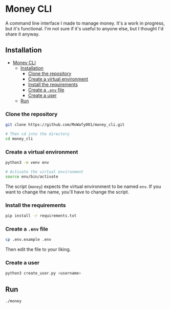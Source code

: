 # Money CLI
A command line interface I made to manage money. It's a work in progress, but it's functional. I'm not sure if it's useful to anyone else, but I thought I'd share it anyway.

## Installation
- [Money CLI](#money-cli)
  - [Installation](#installation)
    - [Clone the repository](#clone-the-repository)
    - [Create a virtual environment](#create-a-virtual-environment)
    - [Install the requirements](#install-the-requirements)
    - [Create a `.env` file](#create-a-env-file)
    - [Create a user](#create-a-user)
  - [Run](#run)

### Clone the repository
```bash
git clone https://github.com/MoWafy001/money_cli.git

# Then cd into the directory
cd money_cli
```

### Create a virtual environment
```bash
python3 -m venv env

# Activate the virtual environment
source env/bin/activate
```
The script (`money`) expects the virtual environment to be named `env`. If you want to change the name, you'll have to change the script.

### Install the requirements
```bash
pip install -r requirements.txt
```

### Create a `.env` file
```bash
cp .env.example .env
```
Then edit the file to your liking.

### Create a user
```bash
python3 create_user.py <username>
```

## Run
```bash
./money
```